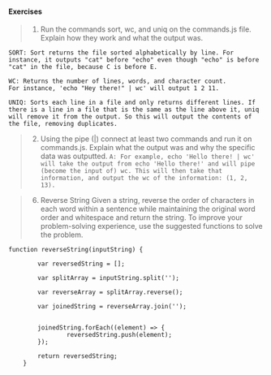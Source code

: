 #### Exercises

>1. Run the commands sort, wc, and uniq on the commands.js file. Explain how they work and what the output was.
```
SORT: Sort returns the file sorted alphabetically by line. For instance, it outputs "cat" before "echo" even though "echo" is before "cat" in the file, because C is before E.

WC: Returns the number of lines, words, and character count.
For instance, 'echo "Hey there!" | wc' will output 1 2 11.

UNIQ: Sorts each line in a file and only returns different lines. If there is a line in a file that is the same as the line above it, uniq will remove it from the output. So this will output the contents of the file, removing duplicates.

```

>2. Using the pipe (|) connect at least two commands and run it on commands.js. Explain what the output was and why the specific data was outputted.
`A: For example, echo 'Hello there! | wc' will take the output from echo 'Hello there!' and will pipe (become the input of) wc. This will then take that information, and output the wc of the information: (1, 2, 13).`

>6. Reverse String
Given a string, reverse the order of characters in each word within a sentence while maintaining the original word order and whitespace and return the string. To improve your problem-solving experience, use the suggested functions to solve the problem.
```
function reverseString(inputString) {

  		var reversedString = [];

  		var splitArray = inputString.split('');

  		var reverseArray = splitArray.reverse();

  		var joinedString = reverseArray.join('');


  		joinedString.forEach((element) => {
     			reversedString.push(element);
  		});

  		return reversedString;
	}

```
